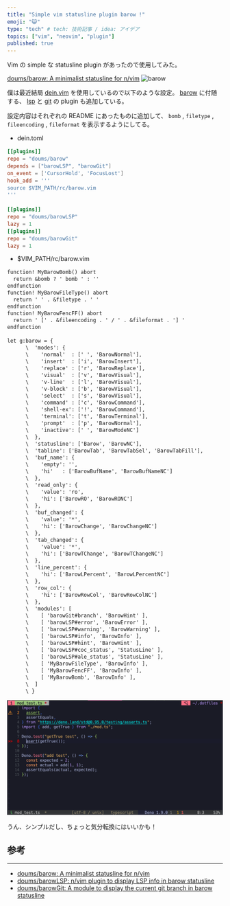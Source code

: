 ```yaml
---
title: "Simple vim statusline plugin barow !"
emoji: "😺"
type: "tech" # tech: 技術記事 / idea: アイデア
topics: ["vim", "neovim", "plugin"]
published: true
---
```


Vim の simple な statusline plugin があったので使用してみた。

[doums/barow: A minimalist statusline for n/vim](https://github.com/doums/barow)
![barow](https://github.com/doums/barow/blob/master/img/barow.png?raw=true)

<!-- more -->

僕は最近結局 [dein.vim](https://github.com/Shougo/dein.vim) を使用しているので以下のような設定。
[barow](https://github.com/doums/barow) に付随する、 [lsp](https://github.com/doums/barowLSP) と [git](https://github.com/doums/barowGit) の plugin も追加している。

設定内容はそれぞれの README にあったものに追加して、 `bomb` , `filetype` , `fileencoding` , `fileformat` を表示するようにしてる。

- dein.toml

```toml
[[plugins]]
repo = "doums/barow"
depends = ["barowLSP", "barowGit"]
on_event = ['CursorHold', 'FocusLost']
hook_add = '''
source $VIM_PATH/rc/barow.vim
'''

[[plugins]]
repo = "doums/barowLSP"
lazy = 1
[[plugins]]
repo = "doums/barowGit"
lazy = 1
```

- $VIM_PATH/rc/barow.vim

```vim
function! MyBarowBomb() abort
  return &bomb ? ' bomb ' : ''
endfunction
function! MyBarowFileType() abort
  return ' ' . &filetype . ' '
endfunction
function! MyBarowFencFF() abort
  return ' [' . &fileencoding . ' / ' . &fileformat . '] '
endfunction

let g:barow = {
      \  'modes': {
      \    'normal'  : [' ', 'BarowNormal'],
      \    'insert'  : ['i', 'BarowInsert'],
      \    'replace' : ['r', 'BarowReplace'],
      \    'visual'  : ['v', 'BarowVisual'],
      \    'v-line'  : ['l', 'BarowVisual'],
      \    'v-block' : ['b', 'BarowVisual'],
      \    'select'  : ['s', 'BarowVisual'],
      \    'command' : ['c', 'BarowCommand'],
      \    'shell-ex': ['!', 'BarowCommand'],
      \    'terminal': ['t', 'BarowTerminal'],
      \    'prompt'  : ['p', 'BarowNormal'],
      \    'inactive': [' ', 'BarowModeNC']
      \  },
      \  'statusline': ['Barow', 'BarowNC'],
      \  'tabline': ['BarowTab', 'BarowTabSel', 'BarowTabFill'],
      \  'buf_name': {
      \    'empty': '',
      \    'hi'   : ['BarowBufName', 'BarowBufNameNC']
      \  },
      \  'read_only': {
      \    'value': 'ro',
      \    'hi': ['BarowRO', 'BarowRONC']
      \  },
      \  'buf_changed': {
      \    'value': '*',
      \    'hi': ['BarowChange', 'BarowChangeNC']
      \  },
      \  'tab_changed': {
      \    'value': '*',
      \    'hi': ['BarowTChange', 'BarowTChangeNC']
      \  },
      \  'line_percent': {
      \    'hi': ['BarowLPercent', 'BarowLPercentNC']
      \  },
      \  'row_col': {
      \    'hi': ['BarowRowCol', 'BarowRowColNC']
      \  },
      \  'modules': [
      \    [ 'barowGit#branch', 'BarowHint' ],
      \    [ 'barowLSP#error', 'BarowError' ],
      \    [ 'barowLSP#warning', 'BarowWarning' ],
      \    [ 'barowLSP#info', 'BarowInfo' ],
      \    [ 'barowLSP#hint', 'BarowHint' ],
      \    [ 'barowLSP#coc_status', 'StatusLine' ],
      \    [ 'barowLSP#ale_status', 'StatusLine' ],
      \    [ 'MyBarowFileType', 'BarowInfo' ],
      \    [ 'MyBarowFencFF', 'BarowInfo' ],
      \    [ 'MyBarowBomb', 'BarowInfo' ],
      \  ]
      \ }
```

![barow](https://github.com/yukimemi/zenn-dev/blob/master/articles/img/2021-02-28_barow.png?raw=true)

うん、シンプルだし、ちょっと気分転換にはいいかも！

## 参考

---

- [doums/barow: A minimalist statusline for n/vim](https://github.com/doums/barow)
- [doums/barowLSP: n/vim plugin to display LSP info in barow statusline](https://github.com/doums/barowLSP)
- [doums/barowGit: A module to display the current git branch in barow statusline](https://github.com/doums/barowGit)
